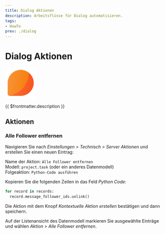 ```yaml
---
title: Dialog Aktionen
description: Arbeitsflüsse für Dialog automatisieren.
tags:
- HowTo
prev: ./dialog
---
```

# Dialog Aktionen
![icons_odoo_mail](attachments/icons_odoo_mail.png)

{{ $frontmatter.description }}

## Aktionen

### Alle Follower entfernen

Navigieren Sie nach *Einstellungen > Technisch > Server Aktionen* und erstellen Sie einen neuen Eintrag:

Name der Aktion: `Alle Follower entfernen`\
Modell: `project.task` (oder ein anderes Datenmodell)\
Folgeaktion: `Python-Code ausführen`

Kopieren Sie die folgenden Zeilen in das Feld *Python Code*:

```python
for record in records:  
  record.message_follower_ids.unlink()
```

Die Aktion mit dem Knopf *Kontextuelle Aktion erstellen* bestätigen und dann speichern.

Auf der Listenansicht des Datenmodell markieren Sie ausgewählte Einträge und wählen *Aktion > Alle Follower entfernen*.
